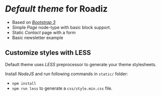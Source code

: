 # *Default theme* for Roadiz

- Based on [*Bootstrap 3*](http://getbootstrap.com/)
- Simple *Page* node-type with basic block support.
- Static *Contact* page with a form
- Basic newsletter example

## Customize styles with LESS

Default theme uses *LESS* preprocessor to generate your theme stylesheets.

Install *NodeJS* and run following commands in `static/` folder:

- `npm install`
- `npm run less` to generate a `css/style.min.css` file.
